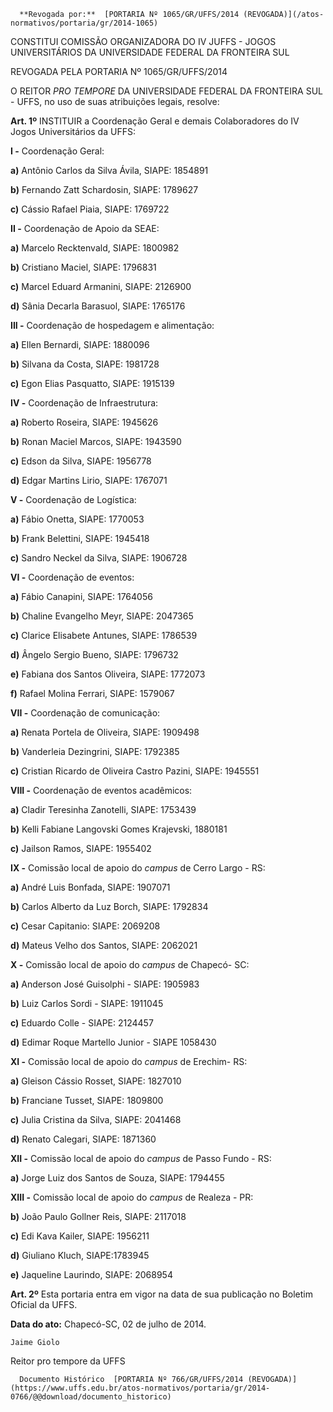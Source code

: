       **Revogada por:**  [PORTARIA Nº 1065/GR/UFFS/2014 (REVOGADA)](/atos-normativos/portaria/gr/2014-1065) 

   CONSTITUI COMISSÃO ORGANIZADORA DO IV JUFFS - JOGOS UNIVERSITÁRIOS DA UNIVERSIDADE FEDERAL DA FRONTEIRA SUL  

REVOGADA PELA PORTARIA Nº 1065/GR/UFFS/2014

 O REITOR *PRO TEMPORE* DA UNIVERSIDADE FEDERAL DA FRONTEIRA SUL - UFFS, no uso de suas atribuições legais, resolve:

 **Art. 1º** INSTITUIR a Coordenação Geral e demais Colaboradores do IV Jogos Universitários da UFFS:

 **I -** Coordenação Geral:

 **a)** Antônio Carlos da Silva Ávila, SIAPE: 1854891

 **b)** Fernando Zatt Schardosin, SIAPE: 1789627

 **c)** Cássio Rafael Piaia, SIAPE: 1769722

 **II -** Coordenação de Apoio da SEAE:

 **a)** Marcelo Recktenvald, SIAPE: 1800982

 **b)** Cristiano Maciel, SIAPE: 1796831

 **c)** Marcel Eduard Armanini, SIAPE: 2126900

 **d)** Sânia Decarla Barasuol, SIAPE: 1765176

 **III -** Coordenação de hospedagem e alimentação:

 **a)** Ellen Bernardi, SIAPE: 1880096

 **b)** Silvana da Costa, SIAPE: 1981728

 **c)** Egon Elias Pasquatto, SIAPE: 1915139

 **IV -** Coordenação de Infraestrutura:

 **a)** Roberto Roseira, SIAPE: 1945626

 **b)** Ronan Maciel Marcos, SIAPE: 1943590

 **c)** Edson da Silva, SIAPE: 1956778

 **d)** Edgar Martins Lirio, SIAPE: 1767071

 **V -** Coordenação de Logística:

 **a)** Fábio Onetta, SIAPE: 1770053

 **b)** Frank Belettini, SIAPE: 1945418

 **c)** Sandro Neckel da Silva, SIAPE: 1906728

 **VI -** Coordenação de eventos:

 **a)** Fábio Canapini, SIAPE: 1764056

 **b)** Chaline Evangelho Meyr, SIAPE: 2047365

 **c)** Clarice Elisabete Antunes, SIAPE: 1786539

 **d)** Ângelo Sergio Bueno, SIAPE: 1796732

 **e)** Fabiana dos Santos Oliveira, SIAPE: 1772073

 **f)** Rafael Molina Ferrari, SIAPE: 1579067

 **VII -** Coordenação de comunicação:

 **a)** Renata Portela de Oliveira, SIAPE: 1909498

 **b)** Vanderleia Dezingrini, SIAPE: 1792385

 **c)** Cristian Ricardo de Oliveira Castro Pazini, SIAPE: 1945551

 **VIII -** Coordenação de eventos acadêmicos:

 **a)** Cladir Teresinha Zanotelli, SIAPE: 1753439

 **b)** Kelli Fabiane Langovski Gomes Krajevski, 1880181

 **c)** Jailson Ramos, SIAPE: 1955402

 **IX -** Comissão local de apoio do *campus* de Cerro Largo - RS:

 **a)** André Luis Bonfada, SIAPE: 1907071

 **b)** Carlos Alberto da Luz Borch, SIAPE: 1792834

 **c)** Cesar Capitanio: SIAPE: 2069208

 **d)** Mateus Velho dos Santos, SIAPE: 2062021

 **X -** Comissão local de apoio do *campus* de Chapecó- SC:

 **a)** Anderson José Guisolphi - SIAPE: 1905983

 **b)** Luiz Carlos Sordi - SIAPE: 1911045

 **c)** Eduardo Colle - SIAPE: 2124457

 **d)** Edimar Roque Martello Junior - SIAPE 1058430

 **XI -** Comissão local de apoio do *campus* de Erechim- RS:

 **a)** Gleison Cássio Rosset, SIAPE: 1827010

 **b)** Franciane Tusset, SIAPE: 1809800

 **c)** Julia Cristina da Silva, SIAPE: 2041468

 **d)** Renato Calegari, SIAPE: 1871360

 **XII -** Comissão local de apoio do *campus* de Passo Fundo - RS:

 **a)** Jorge Luiz dos Santos de Souza, SIAPE: 1794455

 **XIII -** Comissão local de apoio do *campus* de Realeza - PR:

 **b)** João Paulo Gollner Reis, SIAPE: 2117018

 **c)** Edi Kava Kailer, SIAPE: 1956211

 **d)** Giuliano Kluch, SIAPE:1783945

 **e)** Jaqueline Laurindo, SIAPE: 2068954

 **Art. 2º** Esta portaria entra em vigor na data de sua publicação no Boletim Oficial da UFFS.

  

   **Data do ato:** Chapecó-SC, 02 de julho de 2014.   
 

    Jaime Giolo   
 Reitor pro tempore da UFFS 

      Documento Histórico  [PORTARIA Nº 766/GR/UFFS/2014 (REVOGADA)](https://www.uffs.edu.br/atos-normativos/portaria/gr/2014-0766/@@download/documento_historico)     
      